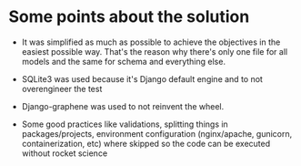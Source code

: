 Some points about the solution
===

- It was simplified as much as possible to achieve the objectives in the easiest possible way.
That's the reason why there's only one file for all models and the same for schema 
and everything else.

- SQLite3 was used because it's Django default engine and to not overengineer the test

- Django-graphene was used to not reinvent the wheel.

- Some good practices like validations, splitting things in packages/projects, 
environment configuration (nginx/apache, gunicorn, containerization, etc) 
where skipped so the code can be executed without rocket science